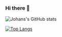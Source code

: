 ### Hi there 👋
![Johans's GitHub stats](https://github-readme-stats.vercel.app/api?username=JohanAnderssonOstling&count_private=true)


[![Top Langs](https://github-readme-stats-git-masterrstaa-rickstaa.vercel.app/api/top-langs/?username=JohanAnderssonOstling&langs_count=20exclude_repo=eBiblis,johan.andersson.ostling.github.io)](https://github.com/anuraghazra/github-readme-stats)



<!--
**JohanAnderssonOstling/JohanAnderssonOstling** is a ✨ _special_ ✨ repository because its `README.md` (this file) appears on your GitHub profile.

Here are some ideas to get you started:

- 🔭 I’m currently working on ...
- 🌱 I’m currently learning ...
- 👯 I’m looking to collaborate on ...
- 🤔 I’m looking for help with ...
- 💬 Ask me about ...
- 📫 How to reach me: ...
- 😄 Pronouns: ...
- ⚡ Fun fact: ...
-->
